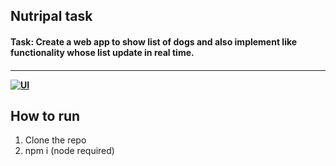 <h2 align="left"> Nutripal task </h2>
<h4 align="left"> Task: Create a web app to show list of dogs and also implement like functionality whose list update in real time.
<h4>

---

[![UI ](https://img.shields.io/badge/User%20Interface-Link%20to%20UI-orange?style=for-the-badge&logo=appveyor)]()

## How to run

1. Clone the repo
2. npm i (node required)
